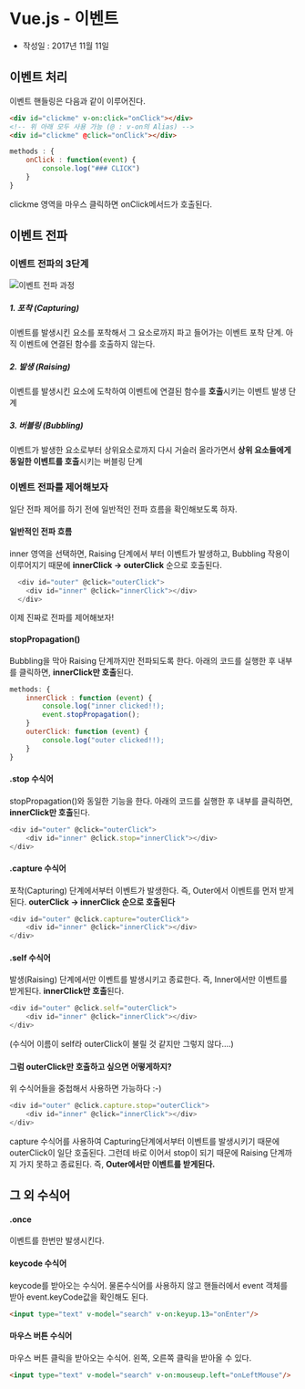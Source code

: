 # Vue.js - 이벤트

* 작성일 : 2017년 11월 11일

## 이벤트 처리

이벤트 핸들링은 다음과 같이 이루어진다.
```html
<div id="clickme" v-on:click="onClick"></div>
<!-- 위 아래 모두 사용 가능 (@ : v-on의 Alias) -->
<div id="clickme" @click="onClick"></div>
```
```javascript
methods : {
	onClick : function(event) {
		console.log("### CLICK")
	}
}
```
clickme 영역을 마우스 클릭하면 onClick메서드가 호출된다.

## 이벤트 전파
### 이벤트 전파의 3단계
![이벤트 전파 과정](https://gccontent.blob.core.windows.net/gccontent/blogs/legacy/wijmo/2015/06/event-diagram.png)
##### **1. 포착 (Capturing)**
이벤트를 발생시킨 요소를 포착해서 그 요소로까지 파고 들어가는 이벤트 포착 단계. 아직 이벤트에 연결된 함수를 호출하지 않는다.
##### **2. 발생 (Raising)**
이벤트를 발생시킨 요소에 도착하여 이벤트에 연결된 함수를 **호출**시키는 이벤트 발생 단계
##### **3. 버블링 (Bubbling)**
이벤트가 발생한 요소로부터 상위요소로까지 다시 거슬러 올라가면서 **상위 요소들에게 동일한 이벤트를 호출**시키는 버블링 단계

### 이벤트 전파를 제어해보자
일단 전파 제어를 하기 전에 일반적인 전파 흐름을 확인해보도록 하자.
#### 일반적인 전파 흐름
inner 영역을 선택하면, Raising 단계에서 부터 이벤트가 발생하고, Bubbling 작용이 이루어지기 때문에 **innerClick -> outerClick** 순으로 호출된다.
```javascript
  <div id="outer" @click="outerClick">
    <div id="inner" @click="innerClick"></div>
  </div>
```

이제 진짜로 전파를 제어해보자!
#### stopPropagation()
Bubbling을 막아 Raising 단계까지만 전파되도록 한다.
아래의 코드를 실행한 후 내부를 클릭하면, **innerClick만 호출**된다.
```javascript
methods: {
	innerClick : function (event) {
        console.log("inner clicked!!);
    	event.stopPropagation();
    }
    outerClick: function (event) {
    	console.log("outer clicked!!);
    }
}
```

#### .stop 수식어
stopPropagation()와 동일한 기능을 한다.
아래의 코드를 실행한 후 내부를 클릭하면, **innerClick만 호출**된다.
```javascript
<div id="outer" @click="outerClick">
	<div id="inner" @click.stop="innerClick"></div>
</div>
```

#### .capture 수식어
포착(Capturing) 단계에서부터 이벤트가 발생한다. 즉, Outer에서 이벤트를 먼저 받게된다. **outerClick -> innerClick 순으로 호출된다**
```javascript
<div id="outer" @click.capture="outerClick">
	<div id="inner" @click="innerClick"></div>
</div>
```
#### .self 수식어
발생(Raising) 단계에서만 이벤트를 발생시키고 종료한다. 즉, Inner에서만 이벤트를 받게된다. **innerClick만 호출**된다.
```javascript
<div id="outer" @click.self="outerClick">
    <div id="inner" @click="innerClick"></div>
</div>
```
(수식어 이름이 self라 outerClick이 불릴 것 같지만 그렇지 않다....)

#### 그럼 outerClick만 호출하고 싶으면 어떻게하지?
위 수식어들을 중첩해서 사용하면 가능하다 :-)
```javascript
<div id="outer" @click.capture.stop="outerClick">
    <div id="inner" @click="innerClick"></div>
</div>
```
capture 수식어를 사용하여 Capturing단계에서부터 이벤트를 발생시키기 때문에 outerClick이 일단 호출된다. 그런데 바로 이어서 stop이 되기 때문에 Raising 단계까지 가지 못하고 종료된다. 즉, **Outer에서만 이벤트를 받게된다.**

## 그 외 수식어
#### .once
이벤트를 한번만 발생시킨다.

#### keycode 수식어
keycode를 받아오는 수식어. 물론수식어를 사용하지 않고 핸들러에서 event 객체를 받아 event.keyCode값을 확인해도 된다.
```html
<input type="text" v-model="search" v-on:keyup.13="onEnter"/>
```

#### 마우스 버튼 수식어
마우스 버튼 클릭을 받아오는 수식어. 왼쪽, 오른쪽 클릭을 받아올 수 있다.
```html
<input type="text" v-model="search" v-on:mouseup.left="onLeftMouse"/>
```